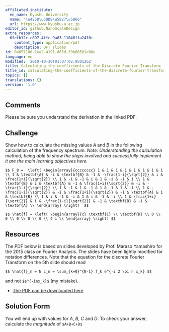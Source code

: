 ```yaml
---
affiliated_institute:
  en_name: Kyushu University
  name: "\u4E5D\u5DDE\u5927\u5B66"
  url: https://www.kyushu-u.ac.jp
editor_id: github.NanoScaleDesign
extra_resources:
  6fefb12c-c897-4ffc-9a83-11046ffa2410:
    content_type: application/pdf
    description: DFT slides
id: 0a657100-1ea2-4191-865d-39b68581e08e
language: en
modified: '2019-10-30T01:07:02.950126Z'
title: Calculating the coefficients of the Discrete Fourier Transform
title_id: calculating-the-coefficients-of-the-discrete-fourier-transform
topics: []
translations: {}
version: '1.0'
---
```


## Comments
Please be sure you understand the derivation in the linked PDF.


## Challenge
Show how to calculate the missing values *A* and *B* in the following calculation of the frequency spectrum. *Note: Understanding the calculation method, being able to show the steps involved and successfully implement it are the main learning objectives here.*

`$$
    F_8 = 
    \left(
        \begin{array}{cccccccc}
             1 & 1 & 1 & 1 & 1 & 1 & 1 & 1 \\
             1 & \textbf{A} & -i & \textbf{B} & -1 & -\frac{1-i}{\sqrt{2}} & i & \frac{1+i}{\sqrt{2}} \\
             1 & -i & -1 & i & 1 & -i & -1 & i \\
             1 & \textbf{B} & i & \textbf{A} & -1 & \frac{1+i}{\sqrt{2}} & -i & -\frac{1-i}{\sqrt{2}} \\
             1 & -1 & 1 & -1 & 1 & -1 & 1 & -1 \\
             1 & -\frac{1-i}{\sqrt{2}} & -i & \frac{1+i}{\sqrt{2}} & -1 & \textbf{A} & i & \textbf{B} \\
             1 & i & -1 & -i & 1 & i & -1 & -i \\
             1 & \frac{1+i}{\sqrt{2}} & i & -\frac{1-i}{\sqrt{2}} & -1 & \textbf{B} & -i & \textbf{A} \\
        \end{array}
    \right) 
$$`


`$$
    \hat{f} =
    \left(
        \begin{array}{c}
             \textbf{C} \\
             \textbf{D} \\
             0 \\
             0 \\
             0 \\
             0 \\
             0 \\
             4 i \\
        \end{array}
    \right)
$$`




## Resources
The PDF below is based on slides developed by Prof. Maraso Yamashiro for the 2015 class on Fourier Analysis. The slides have been lightly modified for notation differences.
Note that the equation for the discrete Fourier Transform on the 5th slide should read

`$$ \hat{f}_n = N c_n = \sum_{k=0}^{N-1} f_k e^{-i 2 \pi n x_k} $$`

and not `$e^{-inx_k}$` (my mistake).

- [The PDF can be downloaded here](/api/v0/teachers/github.NanoScaleDesign/resources/public/6fefb12c-c897-4ffc-9a83-11046ffa2410.pdf/6fefb12c-c897-4ffc-9a83-11046ffa2410.pdf)



## Solution Form
You will end up with values for *A*, *B*, *C* and *D*.
To check your answer, calculate the *magnitude* of `$A+B+C+D$`
